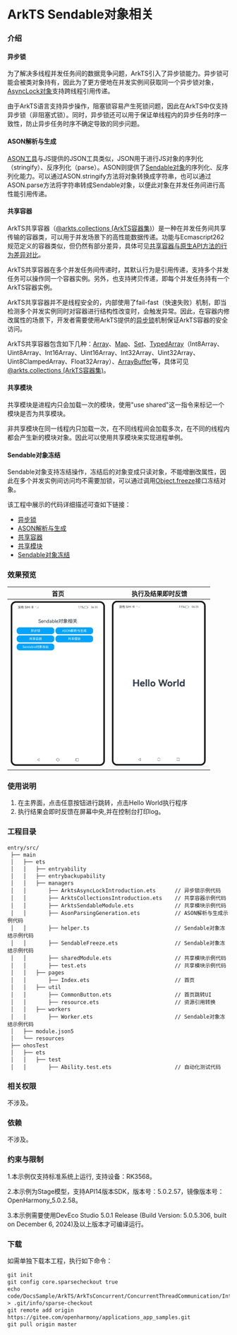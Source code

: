 # ArkTS Sendable对象相关

### 介绍

#### 异步锁

为了解决多线程并发任务间的数据竞争问题，ArkTS引入了异步锁能力。异步锁可能会被类对象持有，因此为了更方便地在并发实例间获取同一个异步锁对象，[AsyncLock对象](https://docs.openharmony.cn/pages/v5.0/zh-cn/application-dev/reference/apis-arkts/js-apis-arkts-utils.md#asynclock)支持跨线程引用传递。

由于ArkTS语言支持异步操作，阻塞锁容易产生死锁问题，因此在ArkTS中仅支持异步锁（非阻塞式锁）。同时，异步锁还可以用于保证单线程内的异步任务时序一致性，防止异步任务时序不确定导致的同步问题。

#### ASON解析与生成

[ASON工具](https://docs.openharmony.cn/pages/v5.0/zh-cn/application-dev/reference/apis-arkts/js-apis-arkts-utils.md#arktsutilsason)与JS提供的JSON工具类似，JSON用于进行JS对象的序列化（stringify）、反序列化（parse）。ASON则提供了[Sendable对象](https://docs.openharmony.cn/pages/v5.0/zh-cn/application-dev/arkts-utils/arkts-sendable.md)的序列化、反序列化能力。可以通过ASON.stringify方法将对象转换成字符串，也可以通过ASON.parse方法将字符串转成Sendable对象，以便此对象在并发任务间进行高性能引用传递。

#### 共享容器

ArkTS共享容器（[@arkts.collections (ArkTS容器集)](https://docs.openharmony.cn/pages/v5.0/zh-cn/application-dev/reference/apis-arkts/js-apis-arkts-collections.md)）是一种在并发任务间共享传输的容器类，可以用于并发场景下的高性能数据传递。功能与Ecmascript262规范定义的容器类似，但仍然有部分差异，具体可见[共享容器与原生API方法的行为差异对比](https://docs.openharmony.cn/pages/v5.0/zh-cn/application-dev/arkts-utils/arkts-collections-introduction.md#共享容器与原生api方法的行为差异对比)。

ArkTS共享容器在多个并发任务间传递时，其默认行为是引用传递，支持多个并发任务可以操作同一个容器实例。另外，也支持拷贝传递，即每个并发任务持有一个ArkTS容器实例。

ArkTS共享容器并不是线程安全的，内部使用了fail-fast（快速失败）机制，即当检测多个并发实例同时对容器进行结构性改变时，会触发异常。因此，在容器内修改属性的场景下，开发者需要使用ArkTS提供的[异步锁](https://docs.openharmony.cn/pages/v5.0/zh-cn/application-dev/arkts-utils/arkts-async-lock-introduction.md)机制保证ArkTS容器的安全访问。

ArkTS共享容器包含如下几种：[Array](https://docs.openharmony.cn/pages/v5.0/zh-cn/application-dev/reference/apis-arkts/js-apis-arkts-collections.md#collectionsarray)、[Map](https://docs.openharmony.cn/pages/v5.0/zh-cn/application-dev/reference/apis-arkts/js-apis-arkts-collections.md#collectionsmap)、[Set](https://docs.openharmony.cn/pages/v5.0/zh-cn/application-dev/reference/apis-arkts/js-apis-arkts-collections.md#collectionsset)、[TypedArray](https://docs.openharmony.cn/pages/v5.0/zh-cn/application-dev/reference/apis-arkts/js-apis-arkts-collections.md#collectionstypedarray)（Int8Array、Uint8Array、Int16Array、Uint16Array、Int32Array、Uint32Array、Uint8ClampedArray、Float32Array）、[ArrayBuffer](https://docs.openharmony.cn/pages/v5.0/zh-cn/application-dev/reference/apis-arkts/js-apis-arkts-collections.md#collectionsarraybuffer)等，具体可见[@arkts.collections (ArkTS容器集)](https://docs.openharmony.cn/pages/v5.0/zh-cn/application-dev/reference/apis-arkts/js-apis-arkts-collections.md)。

#### 共享模块

共享模块是进程内只会加载一次的模块，使用"use shared"这一指令来标记一个模块是否为共享模块。

非共享模块在同一线程内只加载一次，在不同线程间会加载多次，在不同的线程内都会产生新的模块对象。因此可以使用共享模块来实现进程单例。

#### Sendable对象冻结

Sendable对象支持冻结操作，冻结后的对象变成只读对象，不能增删改属性，因此在多个并发实例间访问均不需要加锁，可以通过调用[Object.freeze](https://developer.mozilla.org/zh-CN/docs/Web/JavaScript/Reference/Global_Objects/Object/freeze)接口冻结对象。

该工程中展示的代码详细描述可查如下链接：

- [异步锁](https://docs.openharmony.cn/pages/v5.0/zh-cn/application-dev/arkts-utils/arkts-async-lock-introduction.md)
- [ASON解析与生成](https://docs.openharmony.cn/pages/v5.0/zh-cn/application-dev/arkts-utils/ason-parsing-generation.md)
- [共享容器](https://docs.openharmony.cn/pages/v5.0/zh-cn/application-dev/arkts-utils/arkts-collections-introduction.md)
- [共享模块](https://docs.openharmony.cn/pages/v5.0/zh-cn/application-dev/arkts-utils/arkts-sendable-module.md)
- [Sendable对象冻结](https://docs.openharmony.cn/pages/v5.0/zh-cn/application-dev/arkts-utils/sendable-freeze.md)

### 效果预览

|                                    首页                                    |                             执行及结果即时反馈                             |
| :------------------------------------------------------------------------: | :------------------------------------------------------------------------: |
| <img src="./screenshots/SendableObjectRelated_1.png" style="zoom: 50%;" /> | <img src="./screenshots/SendableObjectRelated_2.png" style="zoom: 50%;" /> |

### 使用说明

1. 在主界面，点击任意按钮进行跳转，点击Hello World执行程序
2. 执行结果会即时反馈在屏幕中央,并在控制台打印log。

### 工程目录

```
entry/src/
 ├── main
 │   ├── ets
 │   │   ├── entryability
 │   │   ├── entrybackupability
 │   │   ├── managers
 │   │       ├── ArktsAsyncLockIntroduction.ets      // 异步锁示例代码
 │   │       ├── ArktsCollectionsIntroduction.ets    // 共享容器示例代码
 │   │       ├── ArktsSendableModule.ets             // 共享模块示例代码
 │   │       ├── AsonParsingGeneration.ets           // ASON解析与生成示例代码
 │   │       ├── helper.ts					         // Sendable对象冻结示例代码
 │   │       ├── SendableFreeze.ets					 // Sendable对象冻结示例代码
 │   │       ├── sharedModule.ets					 // 共享模块示例代码
 │   │       ├── test.ets					         // 共享模块示例代码
 │   │   ├── pages
 │   │       ├── Index.ets                           // 首页
 │   │   ├── util
 │   │       ├── CommonButton.ets 		             // 首页跳转UI
 │   │       ├── resource.ets 		                 // 资源引用转换
 │   │   ├── workers
 │   │       ├── Worker.ets                          // Sendable对象冻结示例代码
 │   ├── module.json5
 │   └── resources
 ├── ohosTest
 │   ├── ets
 │   │   ├── test
 │   │       ├── Ability.test.ets                    // 自动化测试代码
```

### 相关权限

不涉及。

### 依赖

不涉及。

### 约束与限制

1.本示例仅支持标准系统上运行, 支持设备：RK3568。

2.本示例为Stage模型，支持API14版本SDK，版本号：5.0.2.57，镜像版本号：OpenHarmony_5.0.2.58。

3.本示例需要使用DevEco Studio 5.0.1 Release (Build Version: 5.0.5.306, built on December 6, 2024)及以上版本才可编译运行。

### 下载

如需单独下载本工程，执行如下命令：

```
git init
git config core.sparsecheckout true
echo code/DocsSample/ArkTS/ArkTsConcurrent/ConcurrentThreadCommunication/InterThreadCommunicationObjects/SendableObject/SendableObjectRelated > .git/info/sparse-checkout
git remote add origin https://gitee.com/openharmony/applications_app_samples.git
git pull origin master
```
